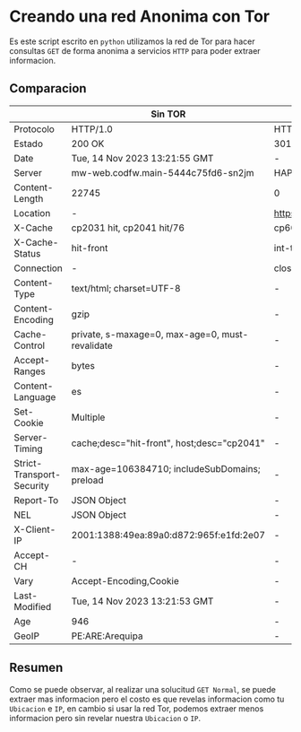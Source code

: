 # Creando una red Anonima con Tor

Es este script escrito en `python` utilizamos la red de Tor para hacer consultas `GET` de forma anonima a servicios `HTTP` para poder extraer informacion.

## Comparacion 

|                  | Sin TOR                                      | Con TOR                                      |
|------------------|----------------------------------------------|----------------------------------------------|
| Protocolo        | HTTP/1.0                                      | HTTP/1.1                                      |
| Estado           | 200 OK                                       | 301 Moved Permanently                         |
| Date             | Tue, 14 Nov 2023 13:21:55 GMT                 | -                                            |
| Server           | mw-web.codfw.main-5444c75fd6-sn2jm             | HAProxy                                      |
| Content-Length   | 22745                                        | 0                                            |
| Location         | -                                            | https://es.wikipedia.org/wiki/Wikipedia:Portada |
| X-Cache          | cp2031 hit, cp2041 hit/76                     | cp6009 int                                   |
| X-Cache-Status   | hit-front                                     | int-tls                                      |
| Connection       | -                                            | close                                        |
| Content-Type     | text/html; charset=UTF-8                      | -                                            |
| Content-Encoding | gzip                                         | -                                            |
| Cache-Control    | private, s-maxage=0, max-age=0, must-revalidate| -                                            |
| Accept-Ranges    | bytes                                        | -                                            |
| Content-Language | es                                           | -                                            |
| Set-Cookie       | Multiple                                     | -                                            |
| Server-Timing    | cache;desc="hit-front", host;desc="cp2041"    | -                                            |
| Strict-Transport-Security | max-age=106384710; includeSubDomains; preload | -                                            |
| Report-To        | JSON Object                                  | -                                            |
| NEL              | JSON Object                                  | -                                            |
| X-Client-IP      | 2001:1388:49ea:89a0:d872:965f:e1fd:2e07        | -                                            |
| Accept-CH        | -                                            | -                                            |
| Vary             | Accept-Encoding,Cookie                       | -                                            |
| Last-Modified    | Tue, 14 Nov 2023 13:21:53 GMT                 | -                                            |
| Age              | 946                                          | -                                            |
| GeoIP            | PE:ARE:Arequipa              | -                                            |


## Resumen 

Como se puede observar, al realizar una solucitud `GET Normal`, se puede extraer mas informacion pero el costo es que revelas informacion como tu `Ubicacion` e `IP`, en cambio si usar la red Tor, podemos extraer menos informacion pero sin revelar nuestra `Ubicacion` o `IP`. 